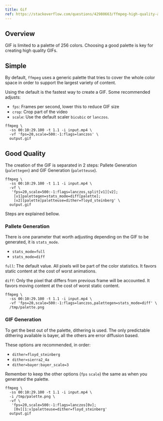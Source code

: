 ```yaml
---
title: Gif
ref: https://stackoverflow.com/questions/42980663/ffmpeg-high-quality-animated-gif
---
```


## Overview

GIF is limited to a palette of 256 colors.
Choosing a good palette is key for creating high quality GIFs.

## Simple

By default, `ffmpeg` uses a generic palette that tries to cover the whole color space
in order to support the largest variety of content.

Using the default is the fastest way to create a GIF.
Some recommended adjusts:

- `fps`: Frames per second, lower this to reduce GIF size
- `crop`: Crop part of the video
- `scale`: Use the default scaler `bicubic` or `lanczos`.

```shell
ffmpeg \
  -ss 00:10:29.100 -t 1.1 -i input.mp4 \
  -vf 'fps=20,scale=500:-1:flags=lanczos' \
  output.gif
```

## Good Quality

The creation of the GIF is separated in 2 steps: Pallete Generation (`palettegen`) and GIF
Generation (`paletteuse`).

```shell
ffmpeg \
  -ss 00:10:29.100 -t 1.1 -i input.mp4 \
  -vf \
   'fps=20,scale=500:-1:flags=lanczos,split[v1][v2];
    [v1]palettegen=stats_mode=diff[palette];
    [v2][palette]paletteuse=dither=floyd_steinberg' \
  output.gif
```

Steps are explained bellow.

### Pallete Generation

There is one parameter that worth adjusting depending on the GIF to be generated, it is `stats_mode`.

- `stats_mode=full`
- `stats_mode=diff`

`full`: The default value.
All pixels will be part of the color statistics.
It favors static content at the cost of worst animations.

`diff`: Only the pixel that differs from previous frame will be accounted.
It favors moving content at the cost of worst static content.

```shell
ffmpeg \
  -ss 00:10:29.100 -t 1.1 -i input.mp4 \
  -vf 'fps=20,scale=500:-1:flags=lanczos,palettegen=stats_mode=diff' \
  /tmp/palette.png
```

### GIF Generation

To get the best out of the palette,
dithering is used.
The only predictable dithering available is bayer,
all the others are error diffusion based.

These options are recommended, in order:

- `dither=floyd_steinberg`
- `dither=sierra2_4a`
- `dither=bayer:bayer_scale=3`

Remember to keep the other options (`fps` `scale`) the same as when you generated the palette.

```shell
ffmpeg \
  -ss 00:10:29.100 -t 1.1 -i input.mp4 \
  -i /tmp/palette.png \
  -vf \
   'fps=20,scale=500:-1:flags=lanczos[0v];
    [0v][1:v]paletteuse=dither=floyd_steinberg'
  output.gif
```
